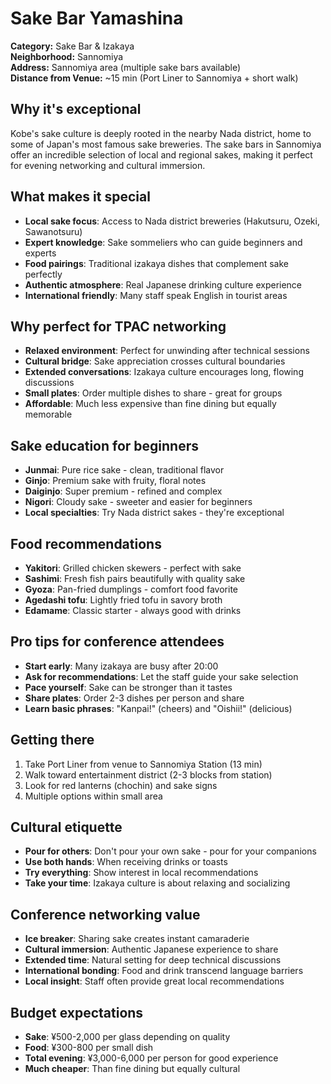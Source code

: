 # Sake Bar Yamashina

**Category:** Sake Bar & Izakaya  
**Neighborhood:** Sannomiya  
**Address:** Sannomiya area (multiple sake bars available)  
**Distance from Venue:** ~15 min (Port Liner to Sannomiya + short walk)  

## Why it's exceptional

Kobe's sake culture is deeply rooted in the nearby Nada district, home to some of Japan's most famous sake breweries. The sake bars in Sannomiya offer an incredible selection of local and regional sakes, making it perfect for evening networking and cultural immersion.

## What makes it special

- **Local sake focus**: Access to Nada district breweries (Hakutsuru, Ozeki, Sawanotsuru)
- **Expert knowledge**: Sake sommeliers who can guide beginners and experts
- **Food pairings**: Traditional izakaya dishes that complement sake perfectly
- **Authentic atmosphere**: Real Japanese drinking culture experience
- **International friendly**: Many staff speak English in tourist areas

## Why perfect for TPAC networking

- **Relaxed environment**: Perfect for unwinding after technical sessions
- **Cultural bridge**: Sake appreciation crosses cultural boundaries
- **Extended conversations**: Izakaya culture encourages long, flowing discussions
- **Small plates**: Order multiple dishes to share - great for groups
- **Affordable**: Much less expensive than fine dining but equally memorable

## Sake education for beginners

- **Junmai**: Pure rice sake - clean, traditional flavor
- **Ginjo**: Premium sake with fruity, floral notes
- **Daiginjo**: Super premium - refined and complex
- **Nigori**: Cloudy sake - sweeter and easier for beginners
- **Local specialties**: Try Nada district sakes - they're exceptional

## Food recommendations

- **Yakitori**: Grilled chicken skewers - perfect with sake
- **Sashimi**: Fresh fish pairs beautifully with quality sake
- **Gyoza**: Pan-fried dumplings - comfort food favorite
- **Agedashi tofu**: Lightly fried tofu in savory broth
- **Edamame**: Classic starter - always good with drinks

## Pro tips for conference attendees

- **Start early**: Many izakaya are busy after 20:00
- **Ask for recommendations**: Let the staff guide your sake selection
- **Pace yourself**: Sake can be stronger than it tastes
- **Share plates**: Order 2-3 dishes per person and share
- **Learn basic phrases**: "Kanpai!" (cheers) and "Oishii!" (delicious)

## Getting there

1. Take Port Liner from venue to Sannomiya Station (13 min)
2. Walk toward entertainment district (2-3 blocks from station)
3. Look for red lanterns (chochin) and sake signs
4. Multiple options within small area

## Cultural etiquette

- **Pour for others**: Don't pour your own sake - pour for your companions
- **Use both hands**: When receiving drinks or toasts
- **Try everything**: Show interest in local recommendations
- **Take your time**: Izakaya culture is about relaxing and socializing

## Conference networking value

- **Ice breaker**: Sharing sake creates instant camaraderie
- **Cultural immersion**: Authentic Japanese experience to share
- **Extended time**: Natural setting for deep technical discussions
- **International bonding**: Food and drink transcend language barriers
- **Local insight**: Staff often provide great local recommendations

## Budget expectations

- **Sake**: ¥500-2,000 per glass depending on quality
- **Food**: ¥300-800 per small dish
- **Total evening**: ¥3,000-6,000 per person for good experience
- **Much cheaper**: Than fine dining but equally cultural